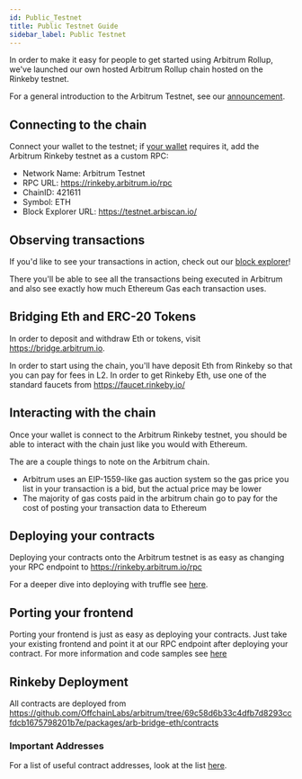 ```yaml
---
id: Public_Testnet
title: Public Testnet Guide
sidebar_label: Public Testnet
---
```


In order to make it easy for people to get started using Arbitrum Rollup, we've launched our own hosted Arbitrum Rollup chain hosted on the Rinkeby testnet.

For a general introduction to the Arbitrum Testnet, see our [announcement](https://medium.com/offchainlabs/arbitrum-rollup-testnet-full-featured-and-open-to-all-da3255b562ea).

## Connecting to the chain

Connect your wallet to the testnet; if [your wallet](https://portal.arbitrum.one/#wallets) requires it, add the Arbitrum Rinkeby testnet as a custom RPC:

- Network Name: Arbitrum Testnet
- RPC URL: https://rinkeby.arbitrum.io/rpc
- ChainID: 421611
- Symbol: ETH
- Block Explorer URL: https://testnet.arbiscan.io/

## Observing transactions

If you'd like to see your transactions in action, check out our [block explorer](https://testnet.arbiscan.io/)!

There you'll be able to see all the transactions being executed in Arbitrum and also see exactly how much Ethereum Gas each transaction uses.

## Bridging Eth and ERC-20 Tokens

In order to deposit and withdraw Eth or tokens, visit https://bridge.arbitrum.io.

In order to start using the chain, you'll have deposit Eth from Rinkeby so that you can pay for fees in L2. In order to get Rinkeby Eth, use one of the standard faucets from https://faucet.rinkeby.io/

## Interacting with the chain

Once your wallet is connect to the Arbitrum Rinkeby testnet, you should be able to interact with the chain just like you would with Ethereum.

The are a couple things to note on the Arbitrum chain.

- Arbitrum uses an EIP-1559-like gas auction system so the gas price you list in your transaction is a bid, but the actual price may be lower
- The majority of gas costs paid in the arbitrum chain go to pay for the cost of posting your transaction data to Ethereum

## Deploying your contracts

Deploying your contracts onto the Arbitrum testnet is as easy as changing your RPC endpoint to https://rinkeby.arbitrum.io/rpc

For a deeper dive into deploying with truffle see [here](Contract_Deployment.md).

## Porting your frontend

Porting your frontend is just as easy as deploying your contracts. Just take your existing frontend and point it at our RPC endpoint after deploying your contract. For more information and code samples see [here](Frontend_Integration.md)

## Rinkeby Deployment

All contracts are deployed from https://github.com/OffchainLabs/arbitrum/tree/69c58d6b33c4dfb7d8293ccfdcb1675798201b7e/packages/arb-bridge-eth/contracts

### Important Addresses

For a list of useful contract addresses, look at the list [here](Useful_Addresses.md).
